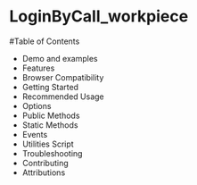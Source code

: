 # LoginByCall_workpiece
#Table of Contents
* Demo and examples
* Features
* Browser Compatibility
* Getting Started
* Recommended Usage
* Options
* Public Methods
* Static Methods
* Events
* Utilities Script
* Troubleshooting
* Contributing
* Attributions

